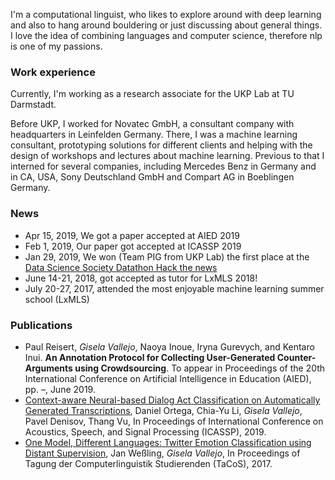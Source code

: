 I'm a computational linguist, who likes to explore around with deep learning and also to hang around bouldering or just discussing about general things. I love the idea of combining languages and computer science, therefore nlp is one of my passions.

### Work experience
Currently, I'm working as a research associate for the UKP Lab at TU Darmstadt. 

Before UKP, I worked for Novatec GmbH, a consultant company with headquarters in Leinfelden Germany. There, I was a machine learning consultant, prototyping solutions for different clients and helping with the design of workshops and lectures about machine learning. Previous to that I interned for several companies, including Mercedes Benz in Germany and in CA, USA, Sony Deutschland GmbH and Compart AG in Boeblingen Germany.

### News
<ul>
  <li>Apr 15, 2019, We got a paper accepted at AIED 2019</li>
 	<li>Feb 1, 2019, Our paper got accepted at ICASSP 2019</li>
 	<li>Jan 29, 2019, We won (Team PIG from UKP Lab) the first place at the <a href="https://www.datasciencesociety.net/datathon-hacknews-solution-pig-propaganda-identification-group/">Data Science Society Datathon Hack the news</a></li>
 	<li>June 14-21, 2018, got accepted as tutor for LxMLS 2018!</li>
 	<li>July 20-27, 2017, attended the most enjoyable machine learning summer school (LxMLS)</li>
</ul>

### Publications
<ul>
  <li>Paul Reisert, <i>Gisela Vallejo</i>, Naoya Inoue, Iryna Gurevych, and Kentaro Inui. <b>An Annotation Protocol for Collecting User-Generated Counter-Arguments using Crowdsourcing</b>. To appear in Proceedings of the 20th International Conference on Artificial Intelligence in Education (AIED), pp. –, June 2019.</li>
 	<li><a href="https://arxiv.org/pdf/1902.11060.pdf">Context-aware Neural-based Dialog Act Classification on Automatically Generated Transcriptions</a>, Daniel Ortega, Chia-Yu Li, <i>Gisela Vallejo</i>, Pavel Denisov, Thang Vu, In Proceedings of International Conference on Acoustics, Speech, and Signal Processing (ICASSP), 2019.</li>
 	<li><a href="https://bitbucket.org/IMS_CREW/multilingual-emotion-classification-with-a-multi-class/raw/e4600949506e1acac3b15b7f8079f2661c964a83/EmotionClassificationTaCoS.pdf">One Model, Different Languages: Twitter Emotion Classification using Distant Supervision</a>, Jan Weßling, <i>Gisela Vallejo</i>, In Proceedings of Tagung der Computerlinguistik Studierenden (TaCoS), 2017.</li>
</ul>
